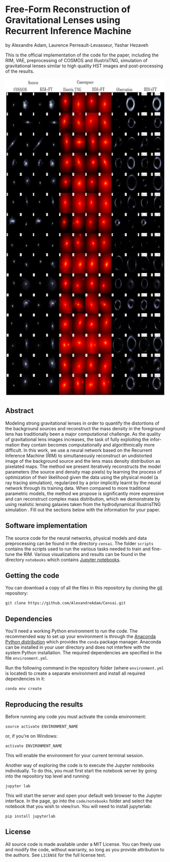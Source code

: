 # Free-Form Reconstruction of Gravitational Lenses using Recurrent Inference Machine 

by
Alexandre Adam,
Laurence Perreault-Levasseur,
Yashar Hezaveh

This is the official implementation of the code for the paper, 
including the RIM, VAE, preprocessing of COSMOS and IllustrisTNG, 
simulation of gravitational lenses similar to high quality HST images 
and post-processing of the results.

<img src="https://raw.githubusercontent.com/AlexandreAdam/Censai/dev/.github/images/random_sample.jpg" alt="" style="height: 1000px; width:1000px;"/>

## Abstract
Modeling strong gravitational lenses in order to quantify the distortions of the background sources
and reconstruct the mass density in the foreground lens has traditionally been a major computational
challenge. As the quality of gravitational lens images increases, the task of fully exploiting the infor-
mation they contain becomes computationally and algorithmically more difficult. In this work, we use
a neural network based on the Recurrent Inference Machine (RIM) to simultaneously reconstruct an
undistorted image of the background source and the lens mass density distribution as pixelated maps.
The method we present iteratively reconstructs the model parameters (the source and density map
pixels) by learning the process of optimization of their likelihood given the data using the physical
model (a ray tracing simulation), regularized by a prior implicitly learnt by the neural network through
its training data. When compared to more traditional parametric models, the method we propose is
significantly more expressive and can reconstruct complex mass distribution, which we demonstrate
by using realistic lensing galaxies taken from the hydrodynamical IllustrisTNG simulation .
Fill out the sections below with the information for your paper.


## Software implementation
The source code for the neural networks, physical models and data preprocessing can be found in the directory `censai`.
The folder `scripts` contains the scripts used to run the various tasks needed to train and 
fine-tune the RIM.
Various visualizations and results can be found in the directory `notebooks` which contains 
[Jupyter notebooks](http://jupyter.org/).

## Getting the code

You can download a copy of all the files in this repository by cloning the
[git](https://git-scm.com/) repository:

    git clone https://github.com/AlexandreAdam/Censai.git


## Dependencies

You'll need a working Python environment to run the code.
The recommended way to set up your environment is through the
[Anaconda Python distribution](https://www.anaconda.com/download/) which
provides the `conda` package manager.
Anaconda can be installed in your user directory and does not interfere with
the system Python installation.
The required dependencies are specified in the file `environment.yml`.

Run the following command in the repository folder (where `environment.yml`
is located) to create a separate environment and install all required
dependencies in it:

    conda env create


## Reproducing the results

Before running any code you must activate the conda environment:

    source activate ENVIRONMENT_NAME

or, if you're on Windows:

    activate ENVIRONMENT_NAME

This will enable the environment for your current terminal session.

Another way of exploring the code is to execute the Jupyter notebooks
individually.
To do this, you must first start the notebook server by going into the
repository top level and running:

    jupyter lab

This will start the server and open your default web browser to the Jupyter
interface. In the page, go into the `code/notebooks` folder and select the
notebook that you wish to view/run. You will need to install jupyterlab:

    pip install jupyterlab


## License

All source code is made available under a MIT License. You can freely
use and modify the code, without warranty, so long as you provide attribution
to the authors. See `LICENSE` for the full license text.


